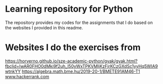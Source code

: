# Learning repository for Python
The repository provides my codes for the assignments that I do based on the websites I provided in this readme. 
# Websites I do the exercises from
https://horverno.github.io/sze-academic-python/gyak/gyak.html?fbclid=IwAR0FHO0dMki9f2uh_l50yWxTPKVMljKzFjrKCzGXdSc1yyHq5WIA9wtnkYY
https://algebra.math.bme.hu/2019-20-1/BMETE91AM46-T1
www.hackerrank.com
